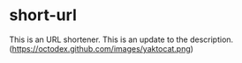 # short-url
This is an URL shortener.
This is an update to the description.
(https://octodex.github.com/images/yaktocat.png)